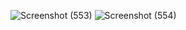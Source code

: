 ![Screenshot (553)](https://github.com/RahulBhola/DoctorAtDoorStep/assets/104344946/cc81627c-d8b9-422a-b2df-675d080c7c50)
![Screenshot (554)](https://github.com/RahulBhola/DoctorAtDoorStep/assets/104344946/0c4604a5-f34e-4132-a93b-e1b68586f724)

